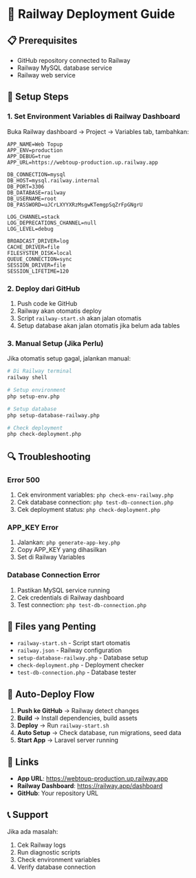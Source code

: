 # 🚀 Railway Deployment Guide

## 📋 Prerequisites
- GitHub repository connected to Railway
- Railway MySQL database service
- Railway web service

## 🔧 Setup Steps

### 1. **Set Environment Variables di Railway Dashboard**

Buka Railway dashboard → Project → Variables tab, tambahkan:

```env
APP_NAME=Web Topup
APP_ENV=production
APP_DEBUG=true
APP_URL=https://webtoup-production.up.railway.app

DB_CONNECTION=mysql
DB_HOST=mysql.railway.internal
DB_PORT=3306
DB_DATABASE=railway
DB_USERNAME=root
DB_PASSWORD=uJCrLXYYXRzMsgwKTemgpSqZrFpGNgrU

LOG_CHANNEL=stack
LOG_DEPRECATIONS_CHANNEL=null
LOG_LEVEL=debug

BROADCAST_DRIVER=log
CACHE_DRIVER=file
FILESYSTEM_DISK=local
QUEUE_CONNECTION=sync
SESSION_DRIVER=file
SESSION_LIFETIME=120
```

### 2. **Deploy dari GitHub**

1. Push code ke GitHub
2. Railway akan otomatis deploy
3. Script `railway-start.sh` akan jalan otomatis
4. Setup database akan jalan otomatis jika belum ada tables

### 3. **Manual Setup (Jika Perlu)**

Jika otomatis setup gagal, jalankan manual:

```bash
# Di Railway terminal
railway shell

# Setup environment
php setup-env.php

# Setup database
php setup-database-railway.php

# Check deployment
php check-deployment.php
```

## 🔍 Troubleshooting

### Error 500
1. Cek environment variables: `php check-env-railway.php`
2. Cek database connection: `php test-db-connection.php`
3. Cek deployment status: `php check-deployment.php`

### APP_KEY Error
1. Jalankan: `php generate-app-key.php`
2. Copy APP_KEY yang dihasilkan
3. Set di Railway Variables

### Database Connection Error
1. Pastikan MySQL service running
2. Cek credentials di Railway dashboard
3. Test connection: `php test-db-connection.php`

## 📁 Files yang Penting

- `railway-start.sh` - Script start otomatis
- `railway.json` - Railway configuration
- `setup-database-railway.php` - Database setup
- `check-deployment.php` - Deployment checker
- `test-db-connection.php` - Database tester

## 🎯 Auto-Deploy Flow

1. **Push ke GitHub** → Railway detect changes
2. **Build** → Install dependencies, build assets
3. **Deploy** → Run `railway-start.sh`
4. **Auto Setup** → Check database, run migrations, seed data
5. **Start App** → Laravel server running

## 🔗 Links

- **App URL**: https://webtoup-production.up.railway.app
- **Railway Dashboard**: https://railway.app/dashboard
- **GitHub**: Your repository URL

## 📞 Support

Jika ada masalah:
1. Cek Railway logs
2. Run diagnostic scripts
3. Check environment variables
4. Verify database connection
